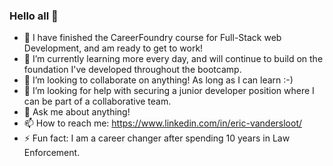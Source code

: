 ### Hello all 👋


- 🔭 I have finished the CareerFoundry course for Full-Stack web Development, and am ready to get to work!
- 🌱 I’m currently learning more every day, and will continue to build on the foundation I've developed throughout the bootcamp.
- 👯 I’m looking to collaborate on anything! As long as I can learn :-)
- 🤔 I’m looking for help with securing a junior developer position where I can be part of a collaborative team.
- 💬 Ask me about anything!
- 📫 How to reach me: https://www.linkedin.com/in/eric-vandersloot/
- ⚡ Fun fact: I am a career changer after spending 10 years in Law Enforcement.
